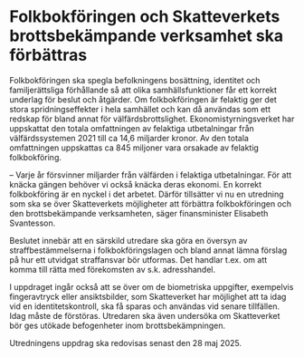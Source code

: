 # Folkbokföringen och Skatteverkets brottsbekämpande verksamhet ska förbättras

Folkbokföringen ska spegla befolkningens bosättning, identitet och familjerättsliga förhållande så att olika samhällsfunktioner får ett korrekt underlag för beslut och åtgärder. Om folkbokföringen är felaktig ger det stora spridningseffekter i hela samhället och kan då användas som ett redskap för bland annat för välfärdsbrottslighet. Ekonomistyrningsverket har uppskattat den totala omfattningen av felaktiga utbetalningar från välfärdssystemen 2021 till ca 14,6 miljarder kronor. Av den totala omfattningen uppskattas ca 845 miljoner vara orsakade av felaktig folkbokföring.

– Varje år försvinner miljarder från välfärden i felaktiga utbetalningar. För att knäcka gängen behöver vi också knäcka deras ekonomi. En korrekt folkbokföring är en nyckel i det arbetet. Därför tillsätter vi nu en utredning som ska se över Skatteverkets möjligheter att förbättra folkbokföringen och den brottsbekämpande verksamheten, säger finansminister Elisabeth Svantesson.

Beslutet innebär att en särskild utredare ska göra en översyn av straffbestämmelserna i folkbokföringslagen och bland annat lämna förslag på hur ett utvidgat straffansvar bör utformas. Det handlar t.ex. om att komma till rätta med förekomsten av s.k. adresshandel.

I uppdraget ingår också att se över om de biometriska uppgifter, exempelvis fingeravtryck eller ansiktsbilder, som Skatteverket har möjlighet att ta idag vid en identitetskontroll, ska få sparas och användas vid senare tillfällen. Idag måste de förstöras. Utredaren ska även undersöka om Skatteverket bör ges utökade befogenheter inom brottsbekämpningen.

Utredningens uppdrag ska redovisas senast den 28 maj 2025.
